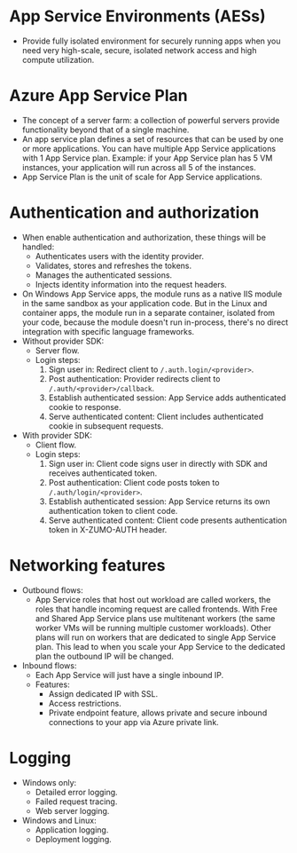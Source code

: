 # App Service Environments (AESs)
- Provide fully isolated environment for securely running apps when you need very high-scale, secure, isolated network access and high compute utilization.
# Azure App Service Plan
- The concept of a server farm: a collection of powerful servers provide functionality beyond that of a single machine.
- An app service plan defines a set of resources that can be used by one or more applications. You can have multiple App Service applications with 1 App Service plan. Example: if your App Service plan has 5 VM instances, your application will run across all 5 of the instances.
- App Service Plan is the unit of scale for App Service applications.
# Authentication and authorization
- When enable authentication and authorization, these things will be handled:
	- Authenticates users with the identity provider.
	- Validates, stores and refreshes the tokens.
	- Manages the authenticated sessions.
	- Injects identity information into the request headers.
- On Windows App Service apps, the module runs as a native IIS module in the same sandbox as your application code. But in the Linux and container apps, the module run in a separate container, isolated from your code, because the module doesn't run in-process, there's no direct integration with specific language frameworks.
- Without provider SDK:
	- Server flow.
	- Login steps:
		1. Sign user in: Redirect client to `/.auth.login/<provider>`.
		2. Post authentication: Provider redirects client to `/.auth/<provider>/callback`.
		3. Establish authenticated session: App Service adds authenticated cookie to response.
		4. Serve authenticated content: Client includes authenticated cookie in subsequent requests.
- With provider SDK:
	- Client flow.
	- Login steps:
		1. Sign user in: Client code signs user in directly with SDK and receives authenticated token.
		2. Post authentication: Client code posts token to `/.auth/login/<provider>`.
		3. Establish authenticated session: App Service returns its own authentication token to client code.
		4. Serve authenticated content: Client code presents authentication token in X-ZUMO-AUTH header.
# Networking features
- Outbound flows:
	- App Service roles that host out workload are called workers, the roles that handle incoming request are called frontends. With Free and Shared App Service plans use multitenant workers (the same worker VMs will be running multiple customer workloads). Other plans will run on workers that are dedicated to single App Service plan. This lead to when you scale your App Service to the dedicated plan the outbound IP will be changed.
- Inbound flows:
	- Each App Service will just have a single inbound IP.
	- Features:
		- Assign dedicated IP with SSL.
		- Access restrictions.
		- Private endpoint feature, allows private and secure inbound connections to your app via Azure private link.
# Logging
- Windows only:
	- Detailed error logging.
	- Failed request tracing.
	- Web server logging.
- Windows and Linux:
	- Application logging.
	- Deployment logging.